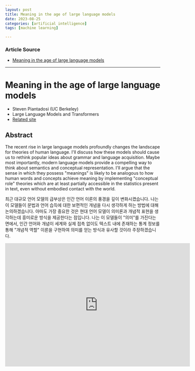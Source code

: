 ```yaml
---
layout: post
title: Meaning in the age of large language models
date: 2023-08-25
categories: [artificial intelligence]
tags: [machine learning]

---
```


### Article Source

* [Meaning in the age of large language models](https://simons.berkeley.edu/talks/pamela-samuelson-uc-berkeley-2023-08-16)

---

# Meaning in the age of large language models

* Steven Piantadosi (UC Berkeley)
* Large Language Models and Transformers
* [Related site](https://simons.berkeley.edu/talks/steven-piantadosi-uc-berkeley-2023-08-17)


## Abstract

The recent rise in large language models profoundly changes the landscape for theories of human language. I'll discuss how these models should cause us to rethink popular ideas about grammar and language acquisition. Maybe most importantly, modern language models provide a compelling way to think about semantics and conceptual representation. I'll argue that the sense in which they possess "meanings" is likely to be analogous to how human words and concepts achieve meaning by implementing "conceptual role" theories which are at least partially accessible in the statistics present in text, even without embodied contact with the world. 


최근 대규모 언어 모델의 급부상은 인간 언어 이론의 풍경을 깊이 변화시켰습니다. 나는 이 모델들이 문법과 언어 습득에 대한 보편적인 개념을 다시 생각하게 하는 방법에 대해 논의하겠습니다. 아마도 가장 중요한 것은 현대 언어 모델이 의미론과 개념적 표현을 생각하는데 흥미로운 방식을 제공한다는 점입니다. 나는 이 모델들이 "의미"를 가진다는 면에서, 인간 언어와 개념이 세계와 실제 접촉 없이도 텍스트 내에 존재하는 통계 정보를 통해 "개념적 역할" 이론을 구현하여 의미를 얻는 방식과 유사할 것이라 주장하겠습니다.


<iframe width="600" height="400" src="https://www.youtube.com/embed/lA19zXgObKA" title="YouTube video player" frameborder="0" allow="accelerometer; autoplay; clipboard-write; encrypted-media; gyroscope; picture-in-picture; web-share" allowfullscreen></iframe>